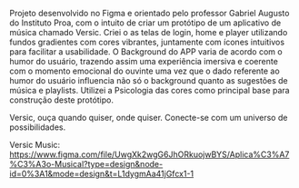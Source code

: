Projeto desenvolvido no Figma e orientado pelo professor Gabriel Augusto do Instituto Proa, com o intuito de criar um protótipo de um aplicativo de música chamado Versic. Criei o as telas de login, home e player utilizando fundos gradientes com cores vibrantes, juntamente com ícones intuitivos para facilitar a usabilidade. O Background do APP varia de acordo com o humor do usuário, trazendo assim uma experiência imersiva e coerente com o momento emocional do ouvinte uma vez que o dado referente ao humor do usuário influencia não só o background quanto as sugestões de música e playlists. Utilizei a Psicologia das cores como principal base para construção deste protótipo.

Versic, ouça quando quiser, onde quiser. Conecte-se com um universo de possibilidades. 

Versic Music: https://www.figma.com/file/UwgXk2wgG6JhORkuojwBYS/Aplica%C3%A7%C3%A3o-Musical?type=design&node-id=0%3A1&mode=design&t=L1dygmAa41jGfcx1-1
